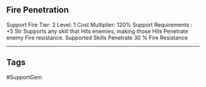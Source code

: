 ## Fire Penetration
Support
Fire
Tier: 2
Level: 1
Cost Multiplier: 120%
Support Requirements : +5 Str
Supports any skill that Hits enemies, making those Hits Penetrate enemy Fire resistance.
Supported Skills Penetrate 30 % Fire Resistance

---
## Tags
#SupportGem

